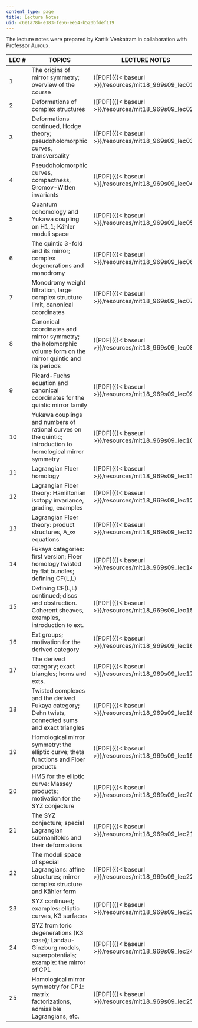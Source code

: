 ```yaml
---
content_type: page
title: Lecture Notes
uid: c6e1a78b-e183-fe56-ee54-b520bfdef119
---
```


The lecture notes were prepared by Kartik Venkatram in collaboration with Professor Auroux.

| LEC # | TOPICS | LECTURE NOTES |
| --- | --- | --- |
| 1 | The origins of mirror symmetry; overview of the course | ([PDF]({{< baseurl >}}/resources/mit18_969s09_lec01)) |
| 2 | Deformations of complex structures | ([PDF]({{< baseurl >}}/resources/mit18_969s09_lec02)) |
| 3 | Deformations continued, Hodge theory; pseudoholomorphic curves, transversality | ([PDF]({{< baseurl >}}/resources/mit18_969s09_lec03)) |
| 4 | Pseudoholomorphic curves, compactness, Gromov-Witten invariants | ([PDF]({{< baseurl >}}/resources/mit18_969s09_lec04)) |
| 5 | Quantum cohomology and Yukawa coupling on H1,1; Kähler moduli space | ([PDF]({{< baseurl >}}/resources/mit18_969s09_lec05)) |
| 6 | The quintic 3-fold and its mirror; complex degenerations and monodromy | ([PDF]({{< baseurl >}}/resources/mit18_969s09_lec06)) |
| 7 | Monodromy weight filtration, large complex structure limit, canonical coordinates | ([PDF]({{< baseurl >}}/resources/mit18_969s09_lec07)) |
| 8 | Canonical coordinates and mirror symmetry; the holomorphic volume form on the mirror quintic and its periods | ([PDF]({{< baseurl >}}/resources/mit18_969s09_lec08)) |
| 9 | Picard-Fuchs equation and canonical coordinates for the quintic mirror family | ([PDF]({{< baseurl >}}/resources/mit18_969s09_lec09)) |
| 10 | Yukawa couplings and numbers of rational curves on the quintic; introduction to homological mirror symmetry | ([PDF]({{< baseurl >}}/resources/mit18_969s09_lec10)) |
| 11 | Lagrangian Floer homology | ([PDF]({{< baseurl >}}/resources/mit18_969s09_lec11)) |
| 12 | Lagrangian Floer theory: Hamiltonian isotopy invariance, grading, examples | ([PDF]({{< baseurl >}}/resources/mit18_969s09_lec12)) |
| 13 | Lagrangian Floer theory: product structures, A\_∞ equations | ([PDF]({{< baseurl >}}/resources/mit18_969s09_lec13)) |
| 14 | Fukaya categories: first version; Floer homology twisted by flat bundles; defining CF(L,L) | ([PDF]({{< baseurl >}}/resources/mit18_969s09_lec14)) |
| 15 | Defining CF(L,L) continued; discs and obstruction. Coherent sheaves, examples, introduction to ext. | ([PDF]({{< baseurl >}}/resources/mit18_969s09_lec15)) |
| 16 | Ext groups; motivation for the derived category | ([PDF]({{< baseurl >}}/resources/mit18_969s09_lec16)) |
| 17 | The derived category; exact triangles; homs and exts. | ([PDF]({{< baseurl >}}/resources/mit18_969s09_lec17)) |
| 18 | Twisted complexes and the derived Fukaya category; Dehn twists, connected sums and exact triangles | ([PDF]({{< baseurl >}}/resources/mit18_969s09_lec18)) |
| 19 | Homological mirror symmetry: the elliptic curve; theta functions and Floer products | ([PDF]({{< baseurl >}}/resources/mit18_969s09_lec19)) |
| 20 | HMS for the elliptic curve: Massey products; motivation for the SYZ conjecture | ([PDF]({{< baseurl >}}/resources/mit18_969s09_lec20)) |
| 21 | The SYZ conjecture; special Lagrangian submanifolds and their deformations | ([PDF]({{< baseurl >}}/resources/mit18_969s09_lec21)) |
| 22 | The moduli space of special Lagrangians: affine structures; mirror complex structure and Kähler form | ([PDF]({{< baseurl >}}/resources/mit18_969s09_lec22)) |
| 23 | SYZ continued; examples: elliptic curves, K3 surfaces | ([PDF]({{< baseurl >}}/resources/mit18_969s09_lec23)) |
| 24 | SYZ from toric degenerations (K3 case); Landau-Ginzburg models, superpotentials; example: the mirror of CP1 | ([PDF]({{< baseurl >}}/resources/mit18_969s09_lec24)) |
| 25 | Homological mirror symmetry for CP1: matrix factorizations, admissible Lagrangians, etc. | ([PDF]({{< baseurl >}}/resources/mit18_969s09_lec25))